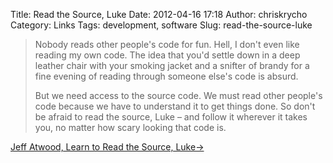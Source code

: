 Title: Read the Source, Luke
Date: 2012-04-16 17:18
Author: chriskrycho
Category: Links
Tags: development, software
Slug: read-the-source-luke

> Nobody reads other people's code for fun. Hell, I don't even like
> reading my own code. The idea that you'd settle down in a deep leather
> chair with your smoking jacket and a snifter of brandy for a fine
> evening of reading through someone else's code is absurd.
>
> But we need access to the source code. We must read other people's
> code because we have to understand it to get things done. So don't be
> afraid to read the source, Luke – and follow it wherever it takes you,
> no matter how scary looking that code is.

[Jeff Atwood, Learn to Read the Source, Luke→][]

  [Jeff Atwood, Learn to Read the Source, Luke→]: http://www.codinghorror.com/blog/2012/04/learn-to-read-the-source-luke.html
